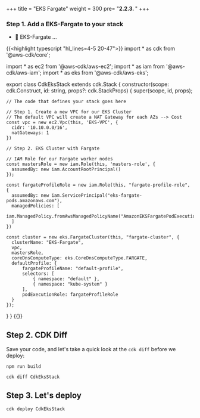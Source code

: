 +++
title = "EKS Fargate"
weight = 300
pre= "<b>2.2.3. </b>"
+++

### Step 1. Add a EKS-Fargate to your stack

* 🎯 EKS-Fargate ...


{{<highlight typescript "hl_lines=4-5 20-47">}}
import * as cdk from '@aws-cdk/core';

import * as ec2 from '@aws-cdk/aws-ec2';
import * as iam from '@aws-cdk/aws-iam';
import * as eks from '@aws-cdk/aws-eks';

export class CdkEksStack extends cdk.Stack {
  constructor(scope: cdk.Construct, id: string, props?: cdk.StackProps) {
    super(scope, id, props);

    // The code that defines your stack goes here
    
    // Step 1. Create a new VPC for our EKS Cluster
    // The default VPC will create a NAT Gateway for each AZs --> Cost
    const vpc = new ec2.Vpc(this, 'EKS-VPC', {
      cidr: '10.10.0.0/16',
      natGateways: 1
    })
    
    // Step 2. EKS Cluster with Fargate

    // IAM Role for our Fargate worker nodes
    const mastersRole = new iam.Role(this, 'masters-role', {
      assumedBy: new iam.AccountRootPrincipal()
    });

    const fargateProfileRole = new iam.Role(this, "fargate-profile-role", {
      assumedBy: new iam.ServicePrincipal("eks-fargate-pods.amazonaws.com"),
      managedPolicies: [
          iam.ManagedPolicy.fromAwsManagedPolicyName("AmazonEKSFargatePodExecutionRolePolicy")
      ]
    })

    const cluster = new eks.FargateCluster(this, "fargate-cluster", {
      clusterName: "EKS-Fargate",
      vpc,
      mastersRole,
      coreDnsComputeType: eks.CoreDnsComputeType.FARGATE,
      defaultProfile: {
          fargateProfileName: "default-profile",
          selectors: [
              { namespace: "default" },
              { namespace: "kube-system" }
          ],
          podExecutionRole: fargateProfileRole
      }
    });
    
  }
}
{{</highlight>}}


## Step 2. CDK Diff

Save your code, and let's take a quick look at the `cdk diff` before we deploy:

```
npm run build

cdk diff CdkEksStack
```


## Step 3. Let's deploy

```
cdk deploy CdkEksStack
```
